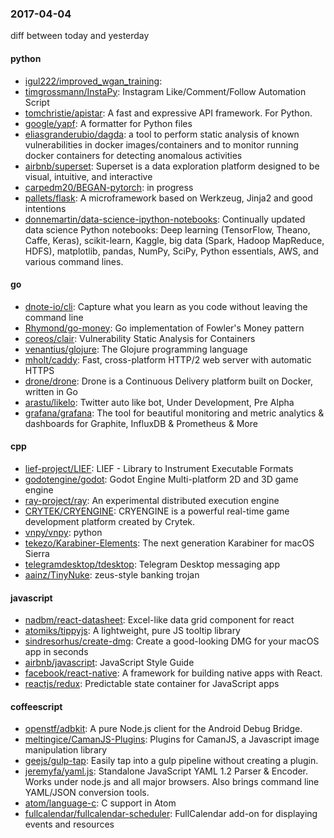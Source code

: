 ### 2017-04-04
diff between today and yesterday

#### python
* [igul222/improved_wgan_training](https://github.com/igul222/improved_wgan_training): 
* [timgrossmann/InstaPy](https://github.com/timgrossmann/InstaPy):  Instagram Like/Comment/Follow Automation Script
* [tomchristie/apistar](https://github.com/tomchristie/apistar): A fast and expressive API framework. For Python. 
* [google/yapf](https://github.com/google/yapf): A formatter for Python files
* [eliasgranderubio/dagda](https://github.com/eliasgranderubio/dagda): a tool to perform static analysis of known vulnerabilities in docker images/containers and to monitor running docker containers for detecting anomalous activities
* [airbnb/superset](https://github.com/airbnb/superset): Superset is a data exploration platform designed to be visual, intuitive, and interactive
* [carpedm20/BEGAN-pytorch](https://github.com/carpedm20/BEGAN-pytorch): in progress
* [pallets/flask](https://github.com/pallets/flask): A microframework based on Werkzeug, Jinja2 and good intentions
* [donnemartin/data-science-ipython-notebooks](https://github.com/donnemartin/data-science-ipython-notebooks): Continually updated data science Python notebooks: Deep learning (TensorFlow, Theano, Caffe, Keras), scikit-learn, Kaggle, big data (Spark, Hadoop MapReduce, HDFS), matplotlib, pandas, NumPy, SciPy, Python essentials, AWS, and various command lines.

#### go
* [dnote-io/cli](https://github.com/dnote-io/cli): Capture what you learn as you code without leaving the command line
* [Rhymond/go-money](https://github.com/Rhymond/go-money): Go implementation of Fowler's Money pattern
* [coreos/clair](https://github.com/coreos/clair): Vulnerability Static Analysis for Containers
* [venantius/glojure](https://github.com/venantius/glojure): The Glojure programming language
* [mholt/caddy](https://github.com/mholt/caddy): Fast, cross-platform HTTP/2 web server with automatic HTTPS
* [drone/drone](https://github.com/drone/drone): Drone is a Continuous Delivery platform built on Docker, written in Go
* [arastu/likelo](https://github.com/arastu/likelo): Twitter auto like bot, Under Development, Pre Alpha
* [grafana/grafana](https://github.com/grafana/grafana): The tool for beautiful monitoring and metric analytics & dashboards for Graphite, InfluxDB & Prometheus & More

#### cpp
* [lief-project/LIEF](https://github.com/lief-project/LIEF): LIEF - Library to Instrument Executable Formats
* [godotengine/godot](https://github.com/godotengine/godot): Godot Engine  Multi-platform 2D and 3D game engine
* [ray-project/ray](https://github.com/ray-project/ray): An experimental distributed execution engine
* [CRYTEK/CRYENGINE](https://github.com/CRYTEK/CRYENGINE): CRYENGINE is a powerful real-time game development platform created by Crytek.
* [vnpy/vnpy](https://github.com/vnpy/vnpy): python
* [tekezo/Karabiner-Elements](https://github.com/tekezo/Karabiner-Elements): The next generation Karabiner for macOS Sierra
* [telegramdesktop/tdesktop](https://github.com/telegramdesktop/tdesktop): Telegram Desktop messaging app
* [aainz/TinyNuke](https://github.com/aainz/TinyNuke): zeus-style banking trojan

#### javascript
* [nadbm/react-datasheet](https://github.com/nadbm/react-datasheet): Excel-like data grid component for react
* [atomiks/tippyjs](https://github.com/atomiks/tippyjs): A lightweight, pure JS tooltip library
* [sindresorhus/create-dmg](https://github.com/sindresorhus/create-dmg): Create a good-looking DMG for your macOS app in seconds
* [airbnb/javascript](https://github.com/airbnb/javascript): JavaScript Style Guide
* [facebook/react-native](https://github.com/facebook/react-native): A framework for building native apps with React.
* [reactjs/redux](https://github.com/reactjs/redux): Predictable state container for JavaScript apps

#### coffeescript
* [openstf/adbkit](https://github.com/openstf/adbkit): A pure Node.js client for the Android Debug Bridge.
* [meltingice/CamanJS-Plugins](https://github.com/meltingice/CamanJS-Plugins): Plugins for CamanJS, a Javascript image manipulation library
* [geejs/gulp-tap](https://github.com/geejs/gulp-tap): Easily tap into a gulp pipeline without creating a plugin.
* [jeremyfa/yaml.js](https://github.com/jeremyfa/yaml.js): Standalone JavaScript YAML 1.2 Parser & Encoder. Works under node.js and all major browsers. Also brings command line YAML/JSON conversion tools.
* [atom/language-c](https://github.com/atom/language-c): C support in Atom
* [fullcalendar/fullcalendar-scheduler](https://github.com/fullcalendar/fullcalendar-scheduler): FullCalendar add-on for displaying events and resources
